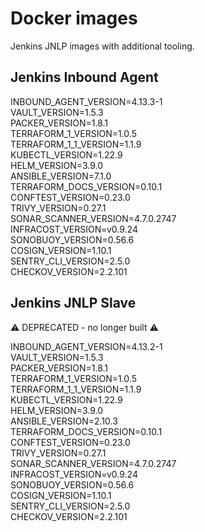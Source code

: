 # Docker images

Jenkins JNLP images with additional tooling.

## Jenkins Inbound Agent

INBOUND_AGENT_VERSION=4.13.3-1  
VAULT_VERSION=1.5.3  
PACKER_VERSION=1.8.1  
TERRAFORM_1_VERSION=1.0.5  
TERRAFORM_1_1_VERSION=1.1.9  
KUBECTL_VERSION=1.22.9  
HELM_VERSION=3.9.0  
ANSIBLE_VERSION=7.1.0  
TERRAFORM_DOCS_VERSION=0.10.1  
CONFTEST_VERSION=0.23.0  
TRIVY_VERSION=0.27.1  
SONAR_SCANNER_VERSION=4.7.0.2747  
INFRACOST_VERSION=v0.9.24  
SONOBUOY_VERSION=0.56.6  
COSIGN_VERSION=1.10.1  
SENTRY_CLI_VERSION=2.5.0  
CHECKOV_VERSION=2.2.101 

## Jenkins JNLP Slave

:warning: DEPRECATED - no longer built :warning:

INBOUND_AGENT_VERSION=4.13.2-1  
VAULT_VERSION=1.5.3  
PACKER_VERSION=1.8.1  
TERRAFORM_1_VERSION=1.0.5  
TERRAFORM_1_1_VERSION=1.1.9  
KUBECTL_VERSION=1.22.9  
HELM_VERSION=3.9.0  
ANSIBLE_VERSION=2.10.3  
TERRAFORM_DOCS_VERSION=0.10.1  
CONFTEST_VERSION=0.23.0  
TRIVY_VERSION=0.27.1  
SONAR_SCANNER_VERSION=4.7.0.2747  
INFRACOST_VERSION=v0.9.24  
SONOBUOY_VERSION=0.56.6  
COSIGN_VERSION=1.10.1  
SENTRY_CLI_VERSION=2.5.0  
CHECKOV_VERSION=2.2.101  
